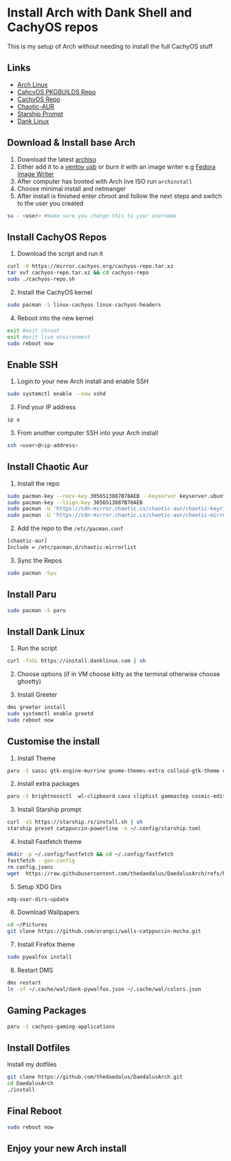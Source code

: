 # Install Arch with Dank Shell and CachyOS repos

This is my setup of Arch without needing to install the full CachyOS stuff

## Links

- [Arch Linux](https://archlinux.org)
- [CahcyOS PKGBUILDS Repo](https://github.com/CachyOS/CachyOS-PKGBUILDS)
- [CachyOS Repo](https://github.com/CachyOS/linux-cachyos)
- [Chaotic-AUR](https://aur.chaotic.cx/docs)
- [Starship Prompt](https://starship.rs)
- [Dank Linux](https://github.com/AvengeMedia/danklinux)

## Download & Install base Arch

1. Download the latest [archiso](https://mirror.aarnet.edu.au/pub/archlinux/iso/)
2. Either add it to a [ventoy usb](https://www.ventoy.net/en/index.html) or burn it with an image writer e.g [Fedora Image Writer](https://mbriza.fedorapeople.org/liveusb-creator.zip)
3. After computer has booted with Arch live ISO run ```archinstall```
4. Choose minimal install and netmanger
5. After install is finished enter chroot and follow the next steps and switch to the user you created

```bash
su - <user> #make sure you change this to your username
```

## Install CachyOS Repos

1. Download the script and run it

```bash
curl -O https://mirror.cachyos.org/cachyos-repo.tar.xz
tar xvf cachyos-repo.tar.xz && cd cachyos-repo
sudo ./cachyos-repo.sh
```

2. Install the CachyOS kernel

```bash
sudo pacman -S linux-cachyos linux-cachyos-headers
```

4. Reboot into the new kernel

```bash
exit #exit chroot
exit #exit live environment
sudo reboot now
```

## Enable SSH

1. Login to your new Arch install and enable SSH

```bash
sudo systemctl enable --now sshd
```
2. Find your IP address

```bash
ip a
```
3. From another computer SSH into your Arch install

```bash
ssh <user>@<ip-address>
```

## Install Chaotic Aur

1. Install the repo

```bash
sudo pacman-key --recv-key 3056513887B78AEB --keyserver keyserver.ubuntu.com
sudo pacman-key --lsign-key 3056513887B78AEB
sudo pacman -U 'https://cdn-mirror.chaotic.cx/chaotic-aur/chaotic-keyring.pkg.tar.zst'
sudo pacman -U 'https://cdn-mirror.chaotic.cx/chaotic-aur/chaotic-mirrorlist.pkg.tar.zst'
```

2. Add the repo to the ```/etc/pacman.conf```

```bash
[chaotic-aur]
Include = /etc/pacman.d/chaotic-mirrorlist
```

3. Sync the Repos

```bash
sudo pacman -Syu
```

## Install Paru

```bash
sudo pacman -S paru
```

## Install Dank Linux

1. Run the script

```bash
curl -fsSL https://install.danklinux.com | sh
```

2. Choose options (if in VM choose kitty as the terminal otherwise choose ghostty)

3. Install Greeter

```bash
dms greeter install
sudo systemctl enable greetd
sudo reboot now
```

## Customise the install

1. Install Theme

```bash
paru -S sassc gtk-engine-murrine gnome-themes-extra colloid-gtk-theme colloid-icon-theme colloid-cursors qt6ct-kde breeze
```

2. Install extra packages

```bash
paru -S brightnessctl  wl-clipboard cava cliphist gammastep cosmic-edit-git cosmic-files-git fastfetch ddcutil imagemagick fzf ttf-meslo-nerd zoxide ripgrep bash-completion multitail tree trash-cli wget firefox cachyos-firefox-settings xdg-user-dirs pipewire-audio python-pywalfox wireplumber pwvucontrol jq grim slurp cachyos-settings inxi spdlog fmt ananicy-cpp cachyos-ananicy-rules wlr-randr bind-tools tealdeer man-db bat eza yazi fd zed laygit github-cli
```

3. Install Starship prompt

```bash
curl -sS https://starship.rs/install.sh | sh
starship preset catppuccin-powerline -o ~/.config/starship.toml
```

4. Install Fastfetch theme

```bash
mkdir -p ~/.config/fastfetch && cd ~/.config/fastfetch
fastfetch --gen-config
rm config.jsonc
wget  https://raw.githubusercontent.com/thedaedalus/DaedalusArch/refs/heads/main/dotfiles/fastfetch/config.jsonc
```

5. Setup XDG Dirs

```bash
xdg-user-dirs-update
```

6. Download Wallpapers

```bash
cd ~/Pictures
git clone https://github.com/orangci/walls-catppuccin-mocha.git
```

7. Install Firefox theme

```bash
sudo pywalfox install
```

8. Restart DMS

```bash
dms restart
ln -sf ~/.cache/wal/dank-pywalfox.json ~/.cache/wal/colors.json
```

## Gaming Packages

```bash
paru -S cachyos-gaming-applications
```

## Install Dotfiles

Install my dotfiles

```bash
git clone https://github.com/thedaedalus/DaedalusArch.git
cd DaedalusArch
./install
```

## Final Reboot

```bash
sudo reboot now
```

## Enjoy your new Arch install

